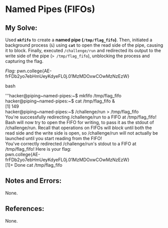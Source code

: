 # Named Pipes (FIFOs)

## My Solve:
Used **`mkfifo`** to create a **named pipe (`/tmp/flag_fifo`)**. Then, initiated a background process (`&`) using **`cat`** to open the read side of the pipe, causing it to block. Finally, executed `/challenge/run` and redirected its output to the write side of the pipe (`> /tmp/flag_fifo`), unblocking the process and capturing the flag.

*Flag:* pwn.college{AE-frFDb2yo7ebHmUeyKdyeFL0j.01MzMDOxwCOwMzNzEzW}

bash

'''hacker@piping\~named-pipes:~$ mkfifo /tmp/flag_fifo     
hacker@piping\~named-pipes:~$ cat /tmp/flag_fifo &             
[1] 149       
hacker@piping\~named-pipes:~$ /challenge/run > /tmp/flag_fifo          
You're successfully redirecting /challenge/run to a FIFO at /tmp/flag_fifo!         
Bash will now try to open the FIFO for writing, to pass it as the stdout of            
/challenge/run. Recall that operations on FIFOs will *block* until both the           
read side and the write side is open, so /challenge/run will not actually be          
launched until you start reading from the FIFO!                    
You've correctly redirected /challenge/run's stdout to a FIFO at           
/tmp/flag_fifo! Here is your flag:            
pwn.college{AE-frFDb2yo7ebHmUeyKdyeFL0j.01MzMDOxwCOwMzNzEzW}         
[1]+  Done                    cat /tmp/flag_fifo             


## Notes and Errors:
None.

## References:
None.

